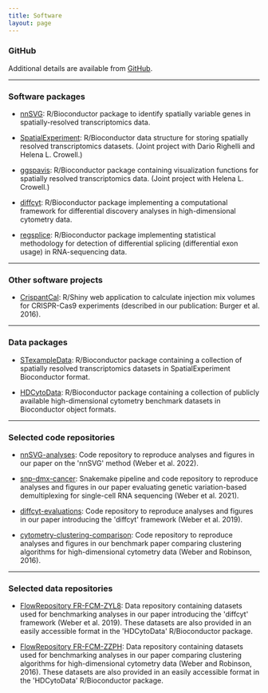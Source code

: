 ```yaml
---
title: Software
layout: page
---
```



### GitHub

Additional details are available from [GitHub](https://github.com/lmweber).


---


### Software packages

- [nnSVG](https://bioconductor.org/packages/nnSVG): R/Bioconductor package to identify spatially variable genes in spatially-resolved transcriptomics data.

- [SpatialExperiment](https://bioconductor.org/packages/SpatialExperiment): R/Bioconductor data structure for storing spatially resolved transcriptomics datasets. (Joint project with Dario Righelli and Helena L. Crowell.)

- [ggspavis](https://bioconductor.org/packages/ggspavis): R/Bioconductor package containing visualization functions for spatially resolved transcriptomics data. (Joint project with Helena L. Crowell.)

- [diffcyt](https://bioconductor.org/packages/diffcyt): R/Bioconductor package implementing a computational framework for differential discovery analyses in high-dimensional cytometry data.

- [regsplice](https://bioconductor.org/packages/regsplice): R/Bioconductor package implementing statistical methodology for detection of differential splicing (differential exon usage) in RNA-sequencing data.


---


### Other software projects

- [CrispantCal](https://lmweber.org/CrispantCal/): R/Shiny web application to calculate injection mix volumes for CRISPR-Cas9 experiments (described in our publication: Burger et al. 2016).


---


### Data packages

- [STexampleData](https://bioconductor.org/packages/STexampleData): R/Bioconductor package containing a collection of spatially resolved transcriptomics datasets in SpatialExperiment Bioconductor format.

- [HDCytoData](https://bioconductor.org/packages/HDCytoData): R/Bioconductor package containing a collection of publicly available high-dimensional cytometry benchmark datasets in Bioconductor object formats.


---


### Selected code repositories

- [nnSVG-analyses](https://github.com/lmweber/nnSVG-analyses): Code repository to reproduce analyses and figures in our paper on the 'nnSVG' method (Weber et al. 2022).

- [snp-dmx-cancer](https://github.com/lmweber/snp-dmx-cancer): Snakemake pipeline and code repository to reproduce analyses and figures in our paper evaluating genetic variation-based demultiplexing for single-cell RNA sequencing (Weber et al. 2021).

- [diffcyt-evaluations](https://github.com/lmweber/diffcyt-evaluations): Code repository to reproduce analyses and figures in our paper introducing the 'diffcyt' framework (Weber et al. 2019).

- [cytometry-clustering-comparison](https://github.com/lmweber/cytometry-clustering-comparison): Code repository to reproduce analyses and figures in our benchmark paper comparing clustering algorithms for high-dimensional cytometry data (Weber and Robinson, 2016).


---


### Selected data repositories

- [FlowRepository FR-FCM-ZYL8](http://flowrepository.org/id/FR-FCM-ZYL8): Data repository containing datasets used for benchmarking analyses in our paper introducing the 'diffcyt' framework (Weber et al. 2019). These datasets are also provided in an easily accessible format in the 'HDCytoData' R/Bioconductor package.

- [FlowRepository FR-FCM-ZZPH](http://flowrepository.org/id/FR-FCM-ZZPH): Data repository containing datasets used for benchmarking analyses in our paper comparing clustering algorithms for high-dimensional cytometry data (Weber and Robinson, 2016). These datasets are also provided in an easily accessible format in the 'HDCytoData' R/Bioconductor package.

